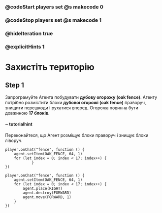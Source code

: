 ### @codeStart players set @s makecode 0
### @codeStop players set @s makecode 1

### @hideIteration true 
### @explicitHints 1


# Захистіть територію

## Step 1
Запрограмуйте Агента побудувати **дубову огорожу (oak fence)**. Агенту потрібно розмістити блоки **дубової огорожі (oak fence)** праворуч, знищити перешкоди і рухатися вперед. Огорожа повинна бути довжиною **17 блоків**.

#### ~ tutorialhint
Переконайтеся, що Агент розміщує блоки праворуч і знищує блоки ліворуч.

```blocks
player.onChat("fence", function () {
    agent.setItem(OAK_FENCE, 64, 1)
    for (let index = 0; index < 17; index++) {
            }
})
```
```ghost
player.onChat("fence", function () {
    agent.setItem(OAK_FENCE, 64, 1)
    for (let index = 0; index < 17; index++) {
        agent.place(RIGHT)
        agent.destroy(FORWARD)
        agent.move(FORWARD, 1)
    }
})
``` 

